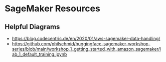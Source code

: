 # SageMaker Resources

## Helpful Diagrams
* https://blog.codecentric.de/en/2020/01/aws-sagemaker-data-handling/
* https://github.com/philschmid/huggingface-sagemaker-workshop-series/blob/main/workshop_1_getting_started_with_amazon_sagemaker/lab_1_default_training.ipynb
